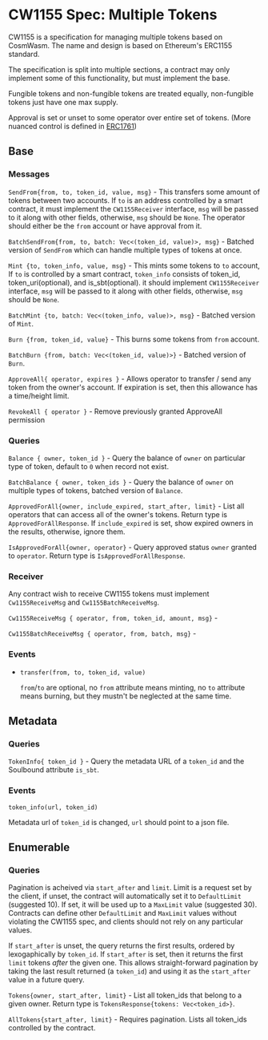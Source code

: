# CW1155 Spec: Multiple Tokens

CW1155 is a specification for managing multiple tokens based on CosmWasm.
The name and design is based on Ethereum's ERC1155 standard.

The specification is split into multiple sections, a contract may only
implement some of this functionality, but must implement the base.

Fungible tokens and non-fungible tokens are treated equally, non-fungible tokens just have one max supply.

Approval is set or unset to some operator over entire set of tokens. (More nuanced control is defined in
[ERC1761](https://eips.ethereum.org/EIPS/eip-1761))

## Base

### Messages

`SendFrom{from, to, token_id, value, msg}` - This transfers some amount of tokens between two accounts. If `to` is an
address controlled by a smart contract, it must implement the `CW1155Receiver` interface, `msg` will be passed to it
along with other fields, otherwise, `msg` should be `None`. The operator should either be the `from` account or have
approval from it.

`BatchSendFrom{from, to, batch: Vec<(token_id, value)>, msg}` - Batched version of `SendFrom` which can handle multiple
types of tokens at once.

`Mint {to, token_info, value, msg}` - This mints some tokens to `to` account, If `to` is controlled by a smart contract,
`token_info` consists of token_id, token_uri(optional), and is_sbt(optional).
it should implement `CW1155Receiver` interface, `msg` will be passed to it along with other fields, otherwise, `msg`
should be `None`.

`BatchMint {to, batch: Vec<(token_info, value)>, msg}` - Batched version of `Mint`.

`Burn {from, token_id, value}` - This burns some tokens from `from` account.

`BatchBurn {from, batch: Vec<(token_id, value)>}` - Batched version of `Burn`.

`ApproveAll{ operator, expires }` - Allows operator to transfer / send any token from the owner's account. If expiration
is set, then this allowance has a time/height limit.

`RevokeAll { operator }` - Remove previously granted ApproveAll permission

### Queries

`Balance { owner, token_id }` - Query the balance of `owner` on particular type of token, default to `0` when record not
exist.

`BatchBalance { owner, token_ids }` - Query the balance of `owner` on multiple types of tokens, batched version of
`Balance`.

`ApprovedForAll{owner, include_expired, start_after, limit}` - List all operators that can access all of the owner's
tokens. Return type is `ApprovedForAllResponse`.  If `include_expired` is set, show expired owners in the results,
otherwise, ignore them.

`IsApprovedForAll{owner, operator}` - Query approved status `owner` granted to `operator`. Return type is
`IsApprovedForAllResponse`.

### Receiver

Any contract wish to receive CW1155 tokens must implement `Cw1155ReceiveMsg` and `Cw1155BatchReceiveMsg`.

`Cw1155ReceiveMsg { operator, from, token_id, amount, msg}` - 

`Cw1155BatchReceiveMsg { operator, from, batch, msg}` - 

### Events

- `transfer(from, to, token_id, value)`

  `from`/`to` are optional, no `from` attribute means minting, no `to` attribute means burning, but they mustn't be
neglected at the same time.


## Metadata

### Queries

`TokenInfo{ token_id }` - Query the metadata URL of a `token_id` and the Soulbound attribute `is_sbt`.

### Events

`token_info(url, token_id)`

Metadata url of `token_id` is changed, `url` should point to a json file.

## Enumerable

### Queries

Pagination is acheived via `start_after` and `limit`. Limit is a request
set by the client, if unset, the contract will automatically set it to
`DefaultLimit` (suggested 10). If set, it will be used up to a `MaxLimit`
value (suggested 30). Contracts can define other `DefaultLimit` and `MaxLimit`
values without violating the CW1155 spec, and clients should not rely on
any particular values.

If `start_after` is unset, the query returns the first results, ordered by
lexogaphically by `token_id`. If `start_after` is set, then it returns the
first `limit` tokens *after* the given one. This allows straight-forward 
pagination by taking the last result returned (a `token_id`) and using it
as the `start_after` value in a future query. 

`Tokens{owner, start_after, limit}` - List all token_ids that belong to a given owner.
Return type is `TokensResponse{tokens: Vec<token_id>}`.

`AllTokens{start_after, limit}` - Requires pagination. Lists all token_ids controlled by the contract.
